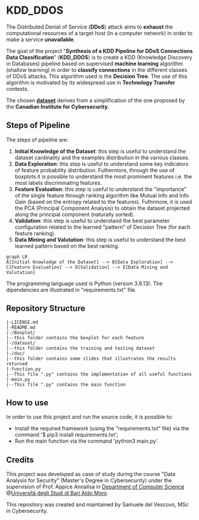 # KDD_DDOS

The Distributed Denial of Service (**DDoS**) attack aims to **exhaust** the computational resources
of a target host (in a computer network) in order to make a service **unavailable**.

The goal of the project "**Synthesis of a KDD Pipeline for DDoS Connections Data Classification**" (**KDD_DDOS**) is to create a KDD (Knowledge Discovery in Databases) pipeline based on supervised **machine learning** algorithm (shallow learning) in order to **classify connections** in the different classes of DDoS attacks. This  algorithm used is the **Decision Tree**. The use of this algorithm is motivated by its widespread use in **Technology Transfer** contexts.

The chosen [**dataset**](https://www.unb.ca/cic/datasets/ddos-2019.html) derives from a simplification of the one proposed by the **Canadian Institute for Cybersecurity**.

## Steps of Pipeline

The steps of pipeline are:
1. **Initial Knowledge of the Dataset**:  this step is useful to understand the dataset cardinality and the examples distribution in the various classes.
2. **Data Exploration**: this step is useful to understand some key indicators of feature probability distribution. Futhermore, through the use of boxplots it is possible to understand the most prominent features i.e. the most labels discriminating features.
3. **Feature Evaluation**: this step is useful to understand the "importance" of the single feature through ranking algorithm like Mutual Info and Info Gain (based on the entropy related to the features). Futhrmore, it is used the PCA (Principal Component Analysis) to obtain the dataset projected along the principal component (naturally sorted).
4. **Validation**: this step is useful to understand the best parameter configuration related to the learned "pattern" of Decision Tree (for each feature ranking).
5. **Data Mining and Valutation**: this step is useful to understand the best learned pattern based on the best ranking.

```mermaid
graph LR
A[Initial Knowledge of the Dataset] --> B[Data Exploration] --> C[Feature Evaluation] --> D[Validation] --> E[Data Mining and Valutation]
```


The programming language used is Python (version 3.9.13). The dipendencies are illustrated in "requirements.txt" file.

## Repository Structure
```
|-LICENSE.md
|-README.md
|-/Boxplot/
|--this folder contains the boxplot for each feature
|-/dataset/
|--this folder contains the training and testing dataset
|-/doc/
|--this folder contains some slides that illustrates the results returned
|-function.py
|--This file ".py" contains the implementation of all useful functions 
|-main.py
|--This file ".py" contains the main function

```

## How to use
In order to use this project and run the source code, it is possible to:
* Install the required framework (using the "requirements.txt" file) via the command '$ pip3 install requirements.txt';
* Run the main function via the command 'python3 main.py'.


## Credits

This project was developed as case of study during the course "Data Analysis for Security" (Master's Degree in Cybersecurity) under the supervision of Prof. Appice Annalisa in [Department of Computer Science](https://www.uniba.it/it/ricerca/dipartimenti/informatica/en) @[Università degli Studi di Bari Aldo Moro](https://www.uniba.it/en). 

This repository was created and maintained by Samuele del Vescovo, MSc in Cybersecurity.






